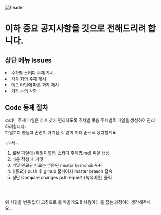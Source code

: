 ![header](https://capsule-render.vercel.app/api?type=waving&color=gradient&height=120&animation=fadeIn&section=footer&text=공지사항&fontAlign=70)

# 이하 중요 공지사항을 깃으로 전해드리려 합니다.

## 상단 메뉴 Issues
<li> 주차별 스터디 주제 게시 </li>
<li> 각종 회의 주제 게시</li>
<li> 데드 라인에 따른 과제 제시</li>
<li> 기타 논의 사항</li>

 ## Code 등재 절차
 스터디 주제 파일은 추후 찾기 편리하도록 주차별 묶음 주제별로 파일을 생성하여 관리하려합니다.<br>
 파일끼리 충돌과 혼란이 야기될 것 같아 아래 순서로 정리할게요 

 -순서 -
 1. 로컬 파일에 (파일이름은: 스터디 주제명.md) 파일 생성
 2. 내용 작성 후 커밋
 3. 커밋 완료된 자료는 연동된 master branch로 푸쉬
 4. ((중요)) push 후 github 홈페이지 master branch 접속
 5. 상단 Compare changes pull request (녹색버튼) 클릭<br>

<br><br>

 위 사항을 변동 없이 고정으로 룰 박을게요 !! 처음이라 틀 잡는 과정이라 생각해주세요...


